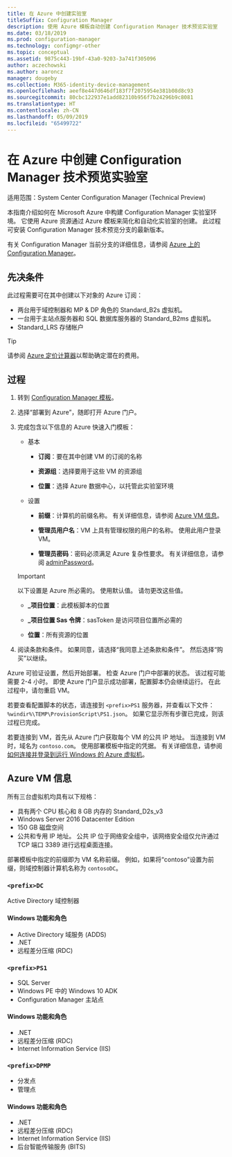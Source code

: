 ```yaml
---
title: 在 Azure 中创建实验室
titleSuffix: Configuration Manager
description: 使用 Azure 模板自动创建 Configuration Manager 技术预览实验室
ms.date: 03/18/2019
ms.prod: configuration-manager
ms.technology: configmgr-other
ms.topic: conceptual
ms.assetid: 9875c443-19bf-43a0-9203-3a741f305096
author: aczechowski
ms.author: aaroncz
manager: dougeby
ms.collection: M365-identity-device-management
ms.openlocfilehash: aeef8e447d646df183f7f2075954e381b08d8c93
ms.sourcegitcommit: 80cbc122937e1add82310b956f7b24296b9c8081
ms.translationtype: HT
ms.contentlocale: zh-CN
ms.lasthandoff: 05/09/2019
ms.locfileid: "65499722"
---
```

# <a name="create-a-configuration-manager-technical-preview-lab-in-azure"></a>在 Azure 中创建 Configuration Manager 技术预览实验室

适用范围：System Center Configuration Manager (Technical Preview)

<!--3556017-->

本指南介绍如何在 Microsoft Azure 中构建 Configuration Manager 实验室环境。 它使用 Azure 资源通过 Azure 模板来简化和自动化实验室的创建。 此过程可安装 Configuration Manager 技术预览分支的最新版本。 

有关 Configuration Manager 当前分支的详细信息，请参阅 [Azure 上的 Configuration Manager](/sccm/core/understand/configuration-manager-on-azure)。



## <a name="prerequisites"></a>先决条件

此过程需要可在其中创建以下对象的 Azure 订阅： 
- 两台用于域控制器和 MP & DP 角色的 Standard_B2s 虚拟机。
- 一台用于主站点服务器和 SQL 数据库服务器的 Standard_B2ms 虚拟机。
- Standard_LRS 存储帐户

> [!Tip]  
> 请参阅 [Azure 定价计算器](https://azure.microsoft.com/pricing/calculator/)以帮助确定潜在的费用。  



## <a name="process"></a>过程

1. 转到 [Configuration Manager 模板](https://azure.microsoft.com/resources/templates/sccm-technicalpreview/)。  

2. 选择“部署到 Azure”，随即打开 Azure 门户。  

3. 完成包含以下信息的 Azure 快速入门模板：

    - 基本  

        - **订阅**：要在其中创建 VM 的订阅的名称  

        - **资源组**：选择要用于这些 VM 的资源组  

        - **位置**：选择 Azure 数据中心，以托管此实验室环境  

    - 设置  

        - **前缀**：计算机的前缀名称。 有关详细信息，请参阅 [Azure VM 信息](#azure-vm-info)。  

        - **管理员用户名**：VM 上具有管理权限的用户的名称。 使用此用户登录 VM。  

        - **管理员密码**：密码必须满足 Azure 复杂性要求。 有关详细信息，请参阅 [adminPassword](https://docs.microsoft.com/rest/api/compute/virtualmachines/createorupdate#osprofile)。  

    > [!Important]  
    > 以下设置是 Azure 所必需的。 使用默认值。 请勿更改这些值。  
    > 
    > - **\_项目位置**：此模板脚本的位置 <!-- https://raw.githubusercontent.com/Azure/azure-quickstart-templates/master/sccm-technicalpreview/ -->  
    >
    > - **\_项目位置 Sas 令牌**：sasToken 是访问项目位置所必需的  
    > 
    > - **位置**：所有资源的位置

4. 阅读条款和条件。 如果同意，请选择“我同意上述条款和条件”。 然后选择“购买”以继续。 

Azure 可验证设置，然后开始部署。 检查 Azure 门户中部署的状态。 该过程可能需要 2-4 小时。 即使 Azure 门户显示成功部署，配置脚本仍会继续运行。 在此过程中，请勿重启 VM。

若要查看配置脚本的状态，请连接到 `<prefix>PS1` 服务器，并查看以下文件：`%windir%\TEMP\ProvisionScript\PS1.json`。 如果它显示所有步骤已完成，则该过程已完成。

若要连接到 VM，首先从 Azure 门户获取每个 VM 的公共 IP 地址。 当连接到 VM 时，域名为 `contoso.com`。 使用部署模板中指定的凭据。 有关详细信息，请参阅[如何连接并登录到运行 Windows 的 Azure 虚拟机](https://docs.microsoft.com/azure/virtual-machines/windows/connect-logon)。



## <a name="azure-vm-info"></a>Azure VM 信息

所有三台虚拟机均具有以下规格：
- 具有两个 CPU 核心和 8 GB 内存的 Standard_D2s_v3  
- Windows Server 2016 Datacenter Edition
- 150 GB 磁盘空间
- 公共和专用 IP 地址。 公共 IP 位于网络安全组中，该网络安全组仅允许通过 TCP 端口 3389 进行远程桌面连接。 

部署模板中指定的前缀即为 VM 名称前缀。 例如，如果将“contoso”设置为前缀，则域控制器计算机名称为 `contosoDC`。


### `<prefix>DC`

Active Directory 域控制器

#### <a name="windows-features-and-roles"></a>Windows 功能和角色
- Active Directory 域服务 (ADDS)
- .NET
- 远程差分压缩 (RDC)


### `<prefix>PS1`

- SQL Server
- Windows PE 中的 Windows 10 ADK 
- Configuration Manager 主站点

#### <a name="windows-features-and-roles"></a>Windows 功能和角色
- .NET
- 远程差分压缩 (RDC) 
- Internet Information Service (IIS)


### `<prefix>DPMP`

- 分发点
- 管理点

#### <a name="windows-features-and-roles"></a>Windows 功能和角色
- .NET
- 远程差分压缩 (RDC) 
- Internet Information Service (IIS)
- 后台智能传输服务 (BITS)

